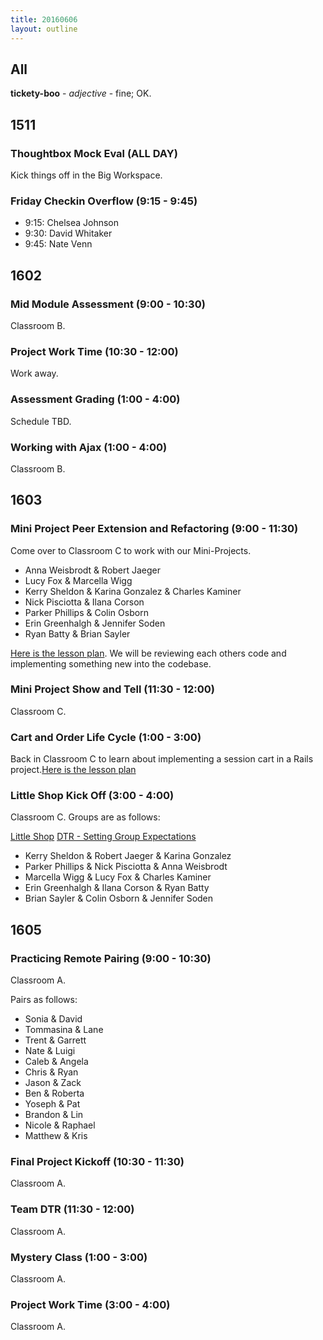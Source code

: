 ```yaml
---
title: 20160606
layout: outline
---
```


## All

**tickety-boo** - _adjective_ - fine; OK.

## 1511

### Thoughtbox Mock Eval (ALL DAY)

Kick things off in the Big Workspace.

### Friday Checkin Overflow (9:15 - 9:45)

* 9:15: Chelsea Johnson
* 9:30: David Whitaker
* 9:45: Nate Venn

## 1602

### Mid Module Assessment (9:00 - 10:30)

Classroom B.

### Project Work Time (10:30 - 12:00)

Work away.

### Assessment Grading (1:00 - 4:00)

Schedule TBD.

### Working with Ajax (1:00 - 4:00)

Classroom B.


## 1603

### Mini Project Peer Extension and Refactoring (9:00 - 11:30)

Come over to Classroom C to work with our Mini-Projects.

* Anna Weisbrodt & Robert Jaeger
* Lucy Fox  & Marcella Wigg
* Kerry Sheldon & Karina Gonzalez & Charles Kaminer
* Nick Pisciotta & Ilana Corson
* Parker Phillips & Colin Osborn
* Erin Greenhalgh & Jennifer Soden
* Ryan Batty & Brian Sayler



[Here is the lesson plan](https://github.com/turingschool/lesson_plans/blob/master/ruby_02-web_applications_with_ruby/mini-project-gem-implementation.md). We will be reviewing each others code and implementing something new into the codebase.

### Mini Project Show and Tell (11:30 - 12:00)

Classroom C.

### Cart and Order Life Cycle (1:00 - 3:00)

Back in Classroom C to learn about implementing a session cart in a Rails project.[Here is the lesson plan](https://github.com/turingschool/lesson_plans/blob/master/ruby_02-web_applications_with_ruby/cart_implementation.markdown)

### Little Shop Kick Off (3:00 - 4:00)

Classroom C. Groups are as follows:

[Little Shop](https://github.com/turingschool/curriculum/blob/master/source/projects/little_shop.markdown)
[DTR - Setting Group Expectations](https://gist.github.com/Carmer/85b9e0569af607d14f6e14b696b5e131)

* Kerry Sheldon & Robert Jaeger & Karina Gonzalez
* Parker Phillips & Nick Pisciotta & Anna Weisbrodt
* Marcella Wigg & Lucy Fox & Charles Kaminer
* Erin Greenhalgh & Ilana Corson & Ryan Batty
* Brian Sayler & Colin Osborn & Jennifer Soden

## 1605

### Practicing Remote Pairing (9:00 - 10:30)

Classroom A.

Pairs as follows:
* Sonia & David
* Tommasina & Lane
* Trent & Garrett
* Nate & Luigi
* Caleb & Angela
* Chris & Ryan
* Jason & Zack
* Ben & Roberta
* Yoseph & Pat
* Brandon & Lin
* Nicole & Raphael
* Matthew & Kris

### Final Project Kickoff (10:30 - 11:30)

Classroom A.

### Team DTR (11:30 - 12:00)

Classroom A.

### Mystery Class (1:00 - 3:00)

Classroom A.

### Project Work Time (3:00 - 4:00)

Classroom A.
